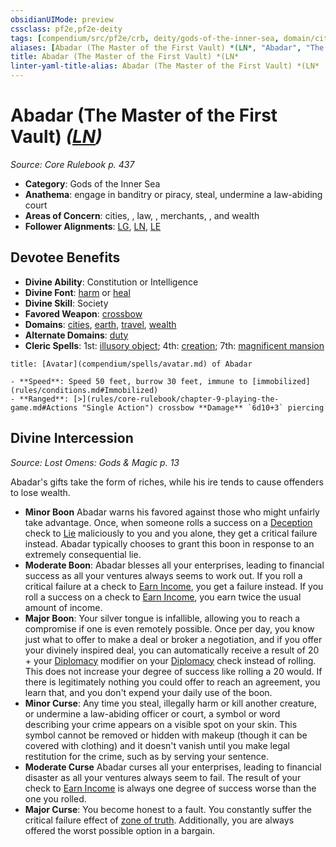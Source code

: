 ```yaml
---
obsidianUIMode: preview
cssclass: pf2e,pf2e-deity
tags: [compendium/src/pf2e/crb, deity/gods-of-the-inner-sea, domain/cities/deity, domain/duty/deity, domain/earth/deity, domain/travel/deity, domain/wealth/deity]
aliases: [Abadar (The Master of the First Vault) *(LN*, "Abadar", "The Master of the First Vault"]
title: Abadar (The Master of the First Vault) *(LN*
linter-yaml-title-alias: Abadar (The Master of the First Vault) *(LN*
---
```


# Abadar (The Master of the First Vault) *([LN](rules/traits/lawful-neutral-b1.md))*

*Source: Core Rulebook p. 437*  

- **Category**: Gods of the Inner Sea
- **Anathema**: engage in banditry or piracy, steal, undermine a law-abiding court
- **Areas of Concern**: cities, , law, , merchants, , and wealth
- **Follower Alignments**: [LG](rules/traits/lawful-goo-b1.md), [LN](rules/traits/lawful-neutral-b1.md), [LE](rules/traits/lawful-evil-b1.md)

## Devotee Benefits

- **Divine Ability**: Constitution or Intelligence
- **Divine Font**: [harm](compendium/spells/harm.md) or [heal](compendium/spells/heal.md)
- **Divine Skill**: Society
- **Favored Weapon**: [crossbow](compendium/equipment/items/crossbow.md)
- **Domains**: [cities](compendium/setting/domains.md#Cities), [earth](compendium/setting/domains.md#Earth), [travel](compendium/setting/domains.md#Travel), [wealth](compendium/setting/domains.md#Wealth)
- **Alternate Domains**: [duty](compendium/setting/domains.md#Duty)
- **Cleric Spells**: 1st: [illusory object](compendium/spells/illusory-object.md); 4th: [creation](compendium/spells/creation.md); 7th: [magnificent mansion](compendium/spells/magnificent-mansion.md)

```ad-embed-avatar
title: [Avatar](compendium/spells/avatar.md) of Abadar

- **Speed**: Speed 50 feet, burrow 30 feet, immune to [immobilized](rules/conditions.md#Immobilized)
- **Ranged**: [>](rules/core-rulebook/chapter-9-playing-the-game.md#Actions "Single Action") crossbow **Damage** `6d10+3` piercing
```

## Divine Intercession

*Source: Lost Omens: Gods & Magic p. 13*

Abadar's gifts take the form of riches, while his ire tends to cause offenders to lose wealth.

- **Minor Boon** Abadar warns his favored against those who might unfairly take advantage. Once, when someone rolls a success on a [Deception](compendium/skills.md#Deception) check to [Lie](rules/actions/lie.md) maliciously to you and you alone, they get a critical failure instead. Abadar typically chooses to grant this boon in response to an extremely consequential lie.
- **Moderate Boon**: Abadar blesses all your enterprises, leading to financial success as all your ventures always seems to work out. If you roll a critical failure at a check to [Earn Income](rules/actions/earn-income.md), you get a failure instead. If you roll a success on a check to [Earn Income](rules/actions/earn-income.md), you earn twice the usual amount of income.
- **Major Boon**: Your silver tongue is infallible, allowing you to reach a compromise if one is even remotely possible. Once per day, you know just what to offer to make a deal or broker a negotiation, and if you offer your divinely inspired deal, you can automatically receive a result of 20 + your [Diplomacy](compendium/skills.md#Diplomacy) modifier on your [Diplomacy](compendium/skills.md#Diplomacy) check instead of rolling. This does not increase your degree of success like rolling a 20 would. If there is legitimately nothing you could offer to reach an agreement, you learn that, and you don't expend your daily use of the boon.
- **Minor Curse**: Any time you steal, illegally harm or kill another creature, or undermine a law-abiding officer or court, a symbol or word describing your crime appears on a visible spot on your skin. This symbol cannot be removed or hidden with makeup (though it can be covered with clothing) and it doesn't vanish until you make legal restitution for the crime, such as by serving your sentence.
- **Moderate Curse** Abadar curses all your enterprises, leading to financial disaster as all your ventures always seem to fail. The result of your check to [Earn Income](rules/actions/earn-income.md) is always one degree of success worse than the one you rolled.
- **Major Curse**: You become honest to a fault. You constantly suffer the critical failure effect of [zone of truth](compendium/spells/zone-of-truth.md). Additionally, you are always offered the worst possible option in a bargain.
